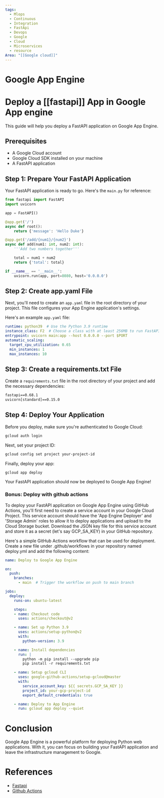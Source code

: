 ```yaml
---
tags:
  - Mlops
  - Continuous
  - Integration
  - FastApi
  - Devops
  - Google
  - Cloud
  - Microservices
  - resource
Area: "[[Google cloud]]"
---
```

# Google App Engine

# Deploy a [[fastapi]] App in Google App engine

This guide will help you deploy a FastAPI application on Google App Engine.

## Prerequisites

* A Google Cloud account
* Google Cloud SDK installed on your machine
* A FastAPI application

## Step 1: Prepare Your FastAPI Application

Your FastAPI application is ready to go. Here's the `main.py` for reference:

```python
from fastapi import FastAPI
import uvicorn

app = FastAPI()

@app.get('/')
async def root():
    return {'message': 'Hello Duke'}

@app.get('/add/{num1}/{num2}')
async def add(num1: int, num2: int):
    '''Add two numbers together'''

    total = num1 + num2
    return {'total': total}

if __name__ == '__main__':
    uvicorn.run(app, port=8080, host='0.0.0.0')
```

## Step 2: Create app.yaml File

Next, you'll need to create an `app.yaml` file in the root directory of your
 project. This file configures your App Engine application's settings.

Here's an example `app.yaml` file:

```yaml
runtime: python39  # Use the Python 3.9 runtime
instance_class: F2  # Choose a class with at least 256MB to run FastAPI and Uvicorn
entrypoint: uvicorn main:app --host 0.0.0.0 --port $PORT
automatic_scaling:
  target_cpu_utilization: 0.65
  min_instances: 1
  max_instances: 10
```

## Step 3: Create a requirements.txt File

Create a `requirements.txt` file in the root directory of your project and add
 the necessary dependencies:

```txt
fastapi==0.68.1
uvicorn[standard]==0.15.0
```

## Step 4: Deploy Your Application

Before you deploy, make sure you're authenticated to Google Cloud:

```bash
gcloud auth login
```

Next, set your project ID:

```bash
gcloud config set project your-project-id
```

Finally, deploy your app:

```bash
gcloud app deploy
```

Your FastAPI application should now be deployed to Google App Engine!

### Bonus: Deploy with github actions

To deploy your FastAPI application on Google App Engine using GitHub Actions,
 you'll first need to create a service account in your Google Cloud Project.
  This service account should have the 'App Engine Deployer' and 'Storage
   Admin' roles to allow it to deploy applications and upload to the Cloud
    Storage bucket. Download the JSON key file for this service account and
     store it as a secret (let's say GCP_SA_KEY) in your GitHub repository.

Here's a simple GitHub Actions workflow that can be used for deployment. Create
 a new file under .github/workflows in your repository named deploy.yml and add
  the following content:

```yaml
name: Deploy to Google App Engine

on:
  push:
    branches:
      - main  # Trigger the workflow on push to main branch

jobs:
  deploy:
    runs-on: ubuntu-latest

    steps:
    - name: Checkout code
      uses: actions/checkout@v2

    - name: Set up Python 3.9
      uses: actions/setup-python@v2
      with:
        python-version: 3.9

    - name: Install dependencies
      run: |
        python -m pip install --upgrade pip
        pip install -r requirements.txt

    - name: Setup gcloud CLI
      uses: google-github-actions/setup-gcloud@master
      with:
        service_account_key: ${{ secrets.GCP_SA_KEY }}
        project_id: your-gcp-project-id
        export_default_credentials: true

    - name: Deploy to App Engine
      run: gcloud app deploy --quiet
```

# Conclusion

Google App Engine is a powerful platform for deploying Python web applications.
 With it, you can focus on building your FastAPI application and leave the
 infrastructure management to Google.

# References

* [Fastapi](../../python/apis/fastapi.md)
* [Github Actions](../../mlops/tools/github_actions.md)
